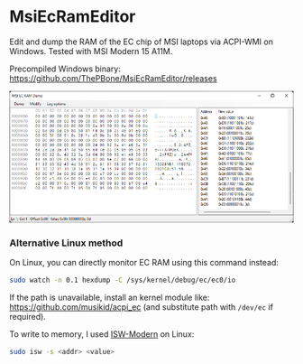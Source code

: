 # MsiEcRamEditor
Edit and dump the RAM of the EC chip of MSI laptops via ACPI-WMI on Windows. Tested with MSI Modern 15 A11M.

Precompiled Windows binary: https://github.com/ThePBone/MsiEcRamEditor/releases

![screenshot](MsiWmiECDumper/Screenshot.png)

### Alternative Linux method
On Linux, you can directly monitor EC RAM using this command instead:
```bash
sudo watch -n 0.1 hexdump -C /sys/kernel/debug/ec/ec0/io
```
If the path is unavailable, install an kernel module like: https://github.com/musikid/acpi_ec (and substitute path with `/dev/ec` if required).

To write to memory, I used [ISW-Modern](https://github.com/FaridZelli/isw-modern) on Linux:
```bash
sudo isw -s <addr> <value>
```
